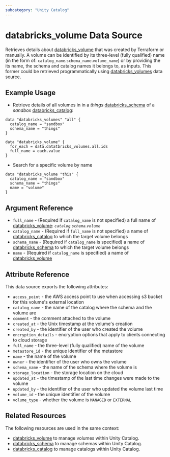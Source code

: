 ```yaml
---
subcategory: "Unity Catalog"
---
```

# databricks_volume Data Source

Retrieves details about [databricks_volume](../resources/volume.md) that was created by Terraform or manually. 
A volume can be identified by its three-level (fully qualified) name (in the form of: `catalog_name`.`schema_name`.`volume_name`) or by providing the its name, the schema and catalog names it belongs to, as inputs. This former could be retrieved programmatically using [databricks_volumes](../data-sources/volumes.md) data source.

## Example Usage

* Retrieve details of all volumes in in a _things_ [databricks_schema](../resources/schema.md) of a  _sandbox_ [databricks_catalog](../resources/catalog.md):

```hcl
data "databricks_volumes" "all" {
  catalog_name = "sandbox"
  schema_name = "things"
}

data "databricks_volume" {
  for_each = data.datatbricks_volumes.all.ids
  full_name = each.value
}
```

* Search for a specific volume by name

```hcl
data "databricks_volume "this" {
  catalog_name = "sandbox"
  schema_name = "things"
  name = "volume"
}
```

## Argument Reference

* `full_name` - (Required if `catalog_name` is not specified) a full name of [databricks_volume](../resources/volume.md): *`catalog`.`schema`.`volume`*
* `catalog_name` - (Required if `full_name` is not specified) a name of [databricks_catalog](../resources/catalog.md) to which the target volume belongs
* `schema_name` - (Required if `catalog_name` is specified) a name of [databricks_schema](../resources/schema.md) to which the target volume belongs
* `name` - (Required if `catalog_name` is specified) a name of [databricks_volume](../resources/volume.md) 

## Attribute Reference

This data source exports the following attributes:

* `access_point` - the AWS access point to use when accessing s3 bucket for this volume's external location
* `catalog_name` - the name of the catalog where the schema and the volume are
* `comment` - the comment attached to the volume
* `created_at` - the Unix timestamp at the volume's creation
* `created_by` - the identifier of the user who created the volume
* `encryption_details` - encryption options that apply to clients connecting to cloud storage
* `full_name` - the three-level (fully qualified) name of the volume
* `metastore_id` - the unique identifier of the metastore
* `name` - the name of the volume
* `owner` - the identifier of the user who owns the volume
* `schema_name` - the name of the schema where the volume is
* `storage_location` - the storage location on the cloud
* `updated_at` - the timestamp of the last time changes were made to the volume
* `updated_by` - the identifier of the user who updated the volume last time
* `volume_id` - the unique identifier of the volume
* `volume_type` - whether the volume is `MANAGED` or `EXTERNAL`

## Related Resources

The following resources are used in the same context:

* [databricks_volume](../resources/volume.md) to manage volumes within Unity Catalog.
* [databricks_schema](../resources/schema.md) to manage schemas within Unity Catalog.
* [databricks_catalog](../resources/catalog.md) to manage catalogs within Unity Catalog.
